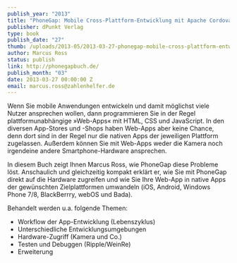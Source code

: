 ```yaml
---
publish_year: "2013"
title: "PhoneGap: Mobile Cross-Plattform-Entwicklung mit Apache Cordova & Co"
publisher: dPunkt Verlag
type: book
publish_date: "27"
thumb: /uploads/2013-05/2013-03-27-phonegap-mobile-cross-plattform-entwicklung-mit-apache-cordova-co.png
author: Marcus Ross
status: publish
link: http://phonegapbuch.de/
publish_month: "03"
date: 2013-03-27 00:00:00 Z
email: marcus.ross@zahlenhelfer.de
---
```


Wenn Sie mobile Anwendungen entwickeln und damit möglichst viele Nutzer ansprechen wollen, dann programmieren Sie in der Regel plattformunabhängige »Web-Apps« mit HTML, CSS und JavaScript. In den diversen App-Stores und -Shops haben Web-Apps aber keine Chance, denn dort sind in der Regel nur die nativen Apps der jeweiligen Plattform zugelassen. Außerdem können Sie mit Web-Apps weder die Kamera noch irgendeine andere Smartphone-Hardware ansprechen.

In diesem Buch zeigt Ihnen Marcus Ross, wie PhoneGap diese Probleme löst. Anschaulich und gleichzeitig kompakt erklärt er, wie Sie mit PhoneGap direkt auf die Hardware zugreifen und wie Sie Ihre Web-App in native Apps der gewünschten Zielplattformen umwandeln (iOS, Android, Windows Phone 7/8, BlackBerrry, webOS und Bada).

Behandelt werden u.a. folgende Themen:

- Workflow der App-Entwicklung (Lebenszyklus)
- Unterschiedliche Entwicklungsumgebungen
- Hardware-Zugriff (Kamera und Co.)
- Testen und Debuggen (Ripple/WeinRe)
- Erweiterung
